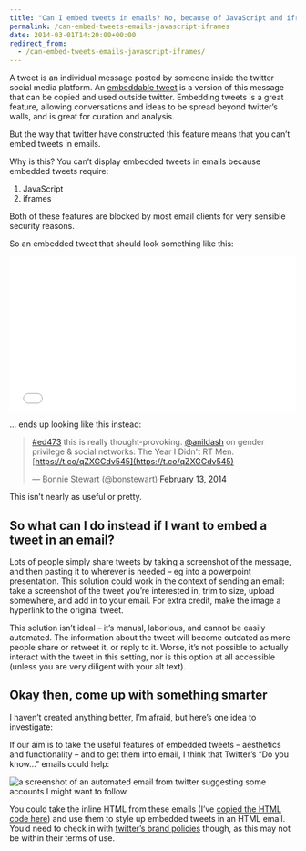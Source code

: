 ```yaml
---
title: "Can I embed tweets in emails? No, because of JavaScript and iframes"
permalink: /can-embed-tweets-emails-javascript-iframes
date: 2014-03-01T14:20:00+00:00
redirect_from:
  - /can-embed-tweets-emails-javascript-iframes/
---
```


A tweet is an individual message posted by someone inside the twitter social media platform. An [embeddable tweet](https://dev.twitter.com/docs/embedded-tweets) is a version of this message that can be copied and used outside twitter. Embedding tweets is a great feature, allowing conversations and ideas to be spread beyond twitter’s walls, and is great for curation and analysis.

But the way that twitter have constructed this feature means that you can’t embed tweets in emails.

Why is this? You can’t display embedded tweets in emails because embedded tweets require:

1. JavaScript
2. iframes

Both of these features are blocked by most email clients for very sensible security reasons.

So an embedded tweet that should look something like this:

<div class="twitter-tweet twitter-tweet-rendered" style="display: flex; max-width: 550px; width: 100%; margin-top: 10px; margin-bottom: 10px;"><iframe id="twitter-widget-0" scrolling="no" frameborder="0" allowtransparency="true" allowfullscreen="true" class="" style="position: static; visibility: visible; width: 550px; height: 272px; display: block; flex-grow: 1;" title="Twitter Tweet" src="Can%20I%20embed%20tweets%20in%20emails%20No,%20because%20of%20JavaScript%20and%20iframes%20%E2%80%93%20Martin%20Lugton_files/Tweet.htm" data-tweet-id="433769038783594496"></iframe></div>

<script async="" src="Can%20I%20embed%20tweets%20in%20emails%20No,%20because%20of%20JavaScript%20and%20iframes%20%E2%80%93%20Martin%20Lugton_files/widgets.js" charset="utf-8"></script>

… ends up looking like this instead:

> [#ed473](https://twitter.com/search?q=%23ed473&src=hash) this is really thought-provoking. [@anildash](https://twitter.com/anildash) on gender privilege & social networks: The Year I Didn't RT Men. [https://t.co/qZXGCdv545](https://t.co/qZXGCdv545)
> 
> — Bonnie Stewart (@bonstewart) [February 13, 2014](https://twitter.com/bonstewart/statuses/433769038783594496)

This isn’t nearly as useful or pretty.

## So what can I do instead if I want to embed a tweet in an email?

Lots of people simply share tweets by taking a screenshot of the message, and then pasting it to wherever is needed – eg into a powerpoint presentation.
This solution could work in the context of sending an email: take a screenshot of the tweet you’re interested in, trim to size, upload somewhere, and add in to your email. For extra credit, make the image a hyperlink to the original tweet.

This solution isn’t ideal – it’s manual, laborious, and cannot be easily automated. The information about the tweet will become outdated as more people share or retweet it, or reply to it. Worse, it’s not possible to actually interact with the tweet in this setting, nor is this option at all accessible (unless you are very diligent with your alt text).

## Okay then, come up with something smarter

I haven’t created anything better, I’m afraid, but here’s one idea to investigate:

If our aim is to take the useful features of embedded tweets – aesthetics and functionality – and to get them into email, I think that Twitter’s “Do you know…” emails could help:

![a screenshot of an automated email from twitter suggesting some accounts I might want to follow](Can%20I%20embed%20tweets%20in%20emails%20No,%20because%20of%20JavaScript%20and%20iframes%20%E2%80%93%20Martin%20Lugton_files/some-people-you-may-know-on-twitter.png)

You could take the inline HTML from these emails (I’ve [copied the HTML code here](http://www.martinlugton.com/wp-content/uploads/2014/03/html-for-you-may-know-twitter-email.html)) and use them to style up embedded tweets in an HTML email. You’d need to check in with [twitter’s brand policies](https://about.twitter.com/press/twitter-brand-policy) though, as this may not be within their terms of use.